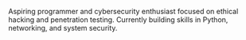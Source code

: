 Aspiring programmer and cybersecurity enthusiast focused on ethical hacking and penetration testing. Currently building skills in Python, networking, and system security.
